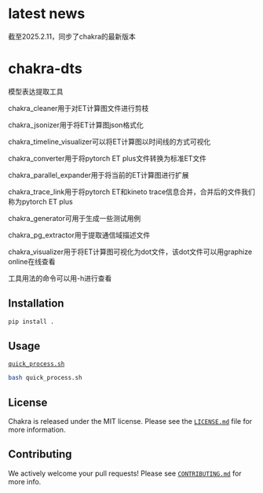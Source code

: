 # latest news
截至2025.2.11，同步了chakra的最新版本

# chakra-dts
模型表达提取工具

chakra_cleaner用于对ET计算图文件进行剪枝

chakra_jsonizer用于将ET计算图json格式化

chakra_timeline_visualizer可以将ET计算图以时间线的方式可视化

chakra_converter用于将pytorch ET plus文件转换为标准ET文件

chakra_parallel_expander用于将当前的ET计算图进行扩展

chakra_trace_link用于将pytorch ET和kineto trace信息合并，合并后的文件我们称为pytorch ET plus

chakra_generator可用于生成一些测试用例

chakra_pg_extractor用于提取通信域描述文件

chakra_visualizer用于将ET计算图可视化为dot文件，该dot文件可以用graphize online在线查看

工具用法的命令可以用-h进行查看

## Installation
```python
pip install .
```

## Usage
[`quick_process.sh`](quick_process.sh)
```bash
bash quick_process.sh
```

## License

Chakra is released under the MIT license. Please see the [`LICENSE.md`](LICENSE.md) file for more information.

## Contributing

We actively welcome your pull requests! Please see [`CONTRIBUTING.md`](CONTRIBUTING.md) for more info.

